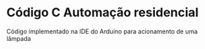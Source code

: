# Código C Automação residencial
Código implementado na IDE do Arduino para acionamento de uma lâmpada 
